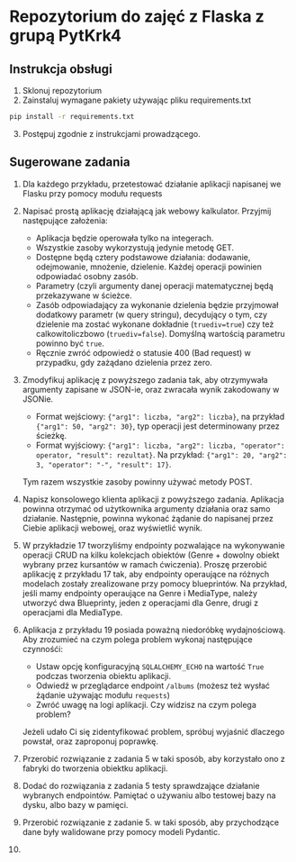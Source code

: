 # Repozytorium do zajęć z Flaska z grupą PytKrk4

## Instrukcja obsługi

1. Sklonuj repozytorium
2. Zainstaluj wymagane pakiety używając pliku requirements.txt

```bash
pip install -r requirements.txt
```

3. Postępuj zgodnie z instrukcjami prowadzącego.

## Sugerowane zadania

1. Dla każdego przykładu, przetestować działanie aplikacji napisanej we Flasku przy pomocy modułu requests
2. Napisać prostą aplikację działającą jak webowy kalkulator. Przyjmij następujące założenia:
   - Aplikacja będzie operowała tylko na integerach.
   - Wszystkie zasoby wykorzystują jedynie metodę GET.
   - Dostępne będą cztery podstawowe działania: dodawanie, odejmowanie, mnożenie, dzielenie.
     Każdej operacji powinien odpowiadać osobny zasób.
   - Parametry (czyli argumenty danej operacji matematycznej będą przekazywane w ścieżce.
   - Zasób odpowiadający za wykonanie dzielenia będzie przyjmował dodatkowy parametr (w query stringu), decydujący o tym, czy dzielenie ma zostać wykonane
     dokładnie (`truediv=true`) czy też calkowitoliczbowo (`truediv=false`). Domyślną wartością parametru powinno być `true`.
   - Ręcznie zwróć odpowiedź o statusie 400 (Bad request) w przypadku, gdy zażądano dzielenia przez zero.
     
3. Zmodyfikuj aplikację z powyższego zadania tak, aby otrzymywała argumenty zapisane w JSON-ie, oraz zwracała wynik zakodowany w JSONie.
     - Format wejściowy: `{"arg1": liczba, "arg2": liczba}`, na przykład `{"arg1": 50, "arg2": 30}`, typ operacji jest determinowany przez ścieżkę.
     - Format wyjściowy: `{"arg1": liczba, "arg2": liczba, "operator": operator, "result": rezultat}`. Na przykład: `{"arg1": 20, "arg2": 3, "operator": "-", "result": 17}`.
    
    Tym razem wszystkie zasoby powinny używać metody POST.
    
4. Napisz konsolowego klienta aplikacji z powyższego zadania. Aplikacja powinna otrzymać od użytkownika argumenty działania oraz samo działanie. Następnie,
   powinna wykonać żądanie do napisanej przez Ciebie aplikacji webowej, oraz wyświetlić wynik.
   
5. W przykładzie 17 tworzyliśmy endpointy pozwalające na wykonywanie operacji CRUD na kilku kolekcjach obiektów
   (Genre + dowolny obiekt wybrany przez kursantów w ramach ćwiczenia). Proszę przerobić aplikację z
   przykładu 17 tak, aby endpointy operaujące na różnych modelach zostały zrealizowane przy pomocy blueprintów.
   Na przykład, jeśli mamy endpointy operaujące na Genre i MediaType, należy utworzyć dwa Blueprinty, jeden
   z operacjami dla Genre, drugi z operacjami dla MediaType.
   
6. Aplikacja z przykładu 19 posiada poważną niedoróbkę wydajnościową. Aby zrozumieć na czym polega problem wykonaj
   następujące czynnośći:
   - Ustaw opcję konfiguracyjną `SQLALCHEMY_ECHO` na wartość `True` podczas tworzenia obiektu aplikacji.
   - Odwiedź w przeglądarce endpoint `/albums` (możesz też wysłać żądanie używając modułu `requests`)
   - Zwróć uwagę na logi aplikacji. Czy widzisz na czym polega problem?
   
   Jeżeli udało Ci się zidentyfikować problem, spróbuj wyjaśnić dlaczego powstał, oraz zaproponuj poprawkę.
 
8. Przerobić rozwiązanie z zadania 5 w taki sposób, aby korzystało ono z fabryki do tworzenia obiektku aplikacji.
   
9. Dodać do rozwiązania z zadania 5 testy sprawdzające działanie wybranych endpointów. Pamiętać o używaniu
   albo testowej bazy na dysku, albo bazy w pamięci.
  
7. Przerobić rozwiązanie z zadanie 5. w taki sposób, aby przychodzące dane były walidowane przy pomocy modeli
   Pydantic.
   
7. 
